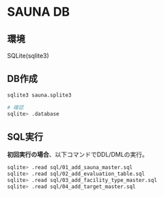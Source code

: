 # SAUNA DB

## 環境

SQLite(sqlite3)

## DB作成

```bash
sqlite3 sauna.splite3

# 確認
sqlite> .database
```

## SQL実行

**初回実行の場合**、以下コマンドでDDL/DMLの実行。

```bash
sqlite> .read sql/01_add_sauna_master.sql
sqlite> .read sql/02_add_evaluation_table.sql
sqlite> .read sql/03_add_facility_type_master.sql
sqlite> .read sql/04_add_target_master.sql

```
